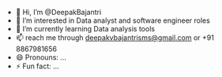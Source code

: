 - 👋 Hi, I’m @DeepakBajantri
- 👀 I’m interested in Data analyst and software engineer roles
- 🌱 I’m currently learning Data analysis tools
- 📫 reach me through deepakvbajantrisms@gmail.com or +91 8867981656
- 😄 Pronouns: ...
- ⚡ Fun fact: ...

<!---
DeepakBajantri/DeepakBajantri is a ✨ special ✨ repository because its `README.md` (this file) appears on your GitHub profile.
You can click the Preview link to take a look at your changes.
--->

